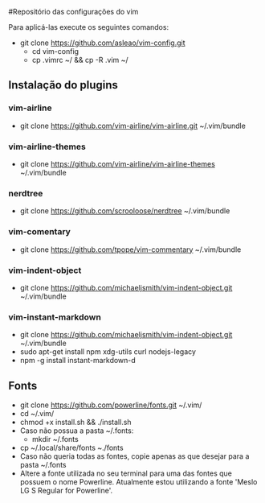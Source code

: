 #Repositório das configurações do vim

Para aplicá-las execute os seguintes comandos:

* git clone https://github.com/asleao/vim-config.git
    * cd vim-config
    * cp .vimrc ~/ && cp -R .vim ~/

## Instalação do plugins

### vim-airline

* git clone https://github.com/vim-airline/vim-airline.git ~/.vim/bundle

### vim-airline-themes

* git clone https://github.com/vim-airline/vim-airline-themes ~/.vim/bundle

### nerdtree 

* git clone https://github.com/scrooloose/nerdtree ~/.vim/bundle


### vim-comentary 

* git clone https://github.com/tpope/vim-commentary ~/.vim/bundle

### vim-indent-object 

* git clone https://github.com/michaeljsmith/vim-indent-object.git ~/.vim/bundle


### vim-instant-markdown

* git clone https://github.com/michaeljsmith/vim-indent-object.git ~/.vim/bundle
* sudo apt-get install npm xdg-utils curl nodejs-legacy
* npm -g install instant-markdown-d

## Fonts
 
* git clone https://github.com/powerline/fonts.git ~/.vim/
* cd ~/.vim/
* chmod +x install.sh && ./install.sh
* Caso não possua a pasta ~/.fonts:
    * mkdir ~/.fonts
* cp ~/.local/share/fonts ~./fonts
* Caso não queria todas as fontes, copie apenas as que desejar para a pasta ~/.fonts
* Altere a fonte utilizada no seu terminal para uma das fontes que possuem
 o nome Powerline. Atualmente estou utilizando a fonte 'Meslo LG S Regular for Powerline'.

